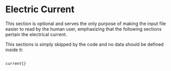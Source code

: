 # Electric Current

This section is optional and serves the only purpose of making the input
file easier to read by the human user, emphasizing that the following
sections pertain the electrical current.

This sections is simply skipped by the code and no data should be
defined inside it:

```text

current{}

````
